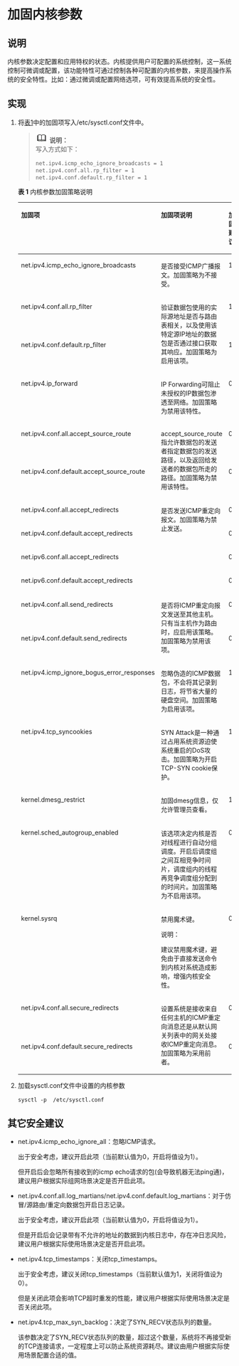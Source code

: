 # 加固内核参数<a name="ZH-CN_TOPIC_0192977556"></a>

## 说明<a name="zh-cn_topic_0152100187_s2b141e9586ff428b803c438a20108716"></a>

内核参数决定配置和应用特权的状态。内核提供用户可配置的系统控制，这一系统控制可微调或配置，该功能特性可通过控制各种可配置的内核参数，来提高操作系统的安全特性。比如：通过微调或配置网络选项，可有效提高系统的安全性。

## 实现<a name="zh-cn_topic_0152100187_sbba7105666564d60ba2a10df17f8142d"></a>

1.  将[表1](#zh-cn_topic_0152100187_t69b5423c26644b26abe94d88d38878eb)中的加固项写入/etc/sysctl.conf文件中。

    >![](public_sys-resources/icon-note.gif) **说明：**   
    >写入方式如下：  
    >```  
    >net.ipv4.icmp_echo_ignore_broadcasts = 1  
    >net.ipv4.conf.all.rp_filter = 1  
    >net.ipv4.conf.default.rp_filter = 1  
    >```  

    **表 1**  内核参数加固策略说明

    <a name="zh-cn_topic_0152100187_t69b5423c26644b26abe94d88d38878eb"></a>
    <table><thead align="left"><tr id="zh-cn_topic_0152100187_raa25cc70d4fe490f9aeff1ef28082cc3"><th class="cellrowborder" valign="top" width="27.82%" id="mcps1.2.5.1.1"><p id="zh-cn_topic_0152100187_a3d294a7ff4e94f3cacac538105f8416e"><a name="zh-cn_topic_0152100187_a3d294a7ff4e94f3cacac538105f8416e"></a><a name="zh-cn_topic_0152100187_a3d294a7ff4e94f3cacac538105f8416e"></a><strong id="zh-cn_topic_0152100187_afa52d3d6c2b844f8b569d590ddc96ca3"><a name="zh-cn_topic_0152100187_afa52d3d6c2b844f8b569d590ddc96ca3"></a><a name="zh-cn_topic_0152100187_afa52d3d6c2b844f8b569d590ddc96ca3"></a>加固项</strong></p>
    </th>
    <th class="cellrowborder" valign="top" width="42.28%" id="mcps1.2.5.1.2"><p id="p133291054141312"><a name="p133291054141312"></a><a name="p133291054141312"></a><strong id="b1742813518156"><a name="b1742813518156"></a><a name="b1742813518156"></a>加固项说明</strong></p>
    </th>
    <th class="cellrowborder" valign="top" width="16.85%" id="mcps1.2.5.1.3"><p id="zh-cn_topic_0152100187_ada469cd7a6a84715ae84396e20e11d2e"><a name="zh-cn_topic_0152100187_ada469cd7a6a84715ae84396e20e11d2e"></a><a name="zh-cn_topic_0152100187_ada469cd7a6a84715ae84396e20e11d2e"></a><strong id="zh-cn_topic_0152100187_a465de7c512de41a3a29b7a3d61bd6d35"><a name="zh-cn_topic_0152100187_a465de7c512de41a3a29b7a3d61bd6d35"></a><a name="zh-cn_topic_0152100187_a465de7c512de41a3a29b7a3d61bd6d35"></a>加固建议</strong></p>
    </th>
    <th class="cellrowborder" valign="top" width="13.05%" id="mcps1.2.5.1.4"><p id="p91291791816"><a name="p91291791816"></a><a name="p91291791816"></a><strong id="b9693143714386"><a name="b9693143714386"></a><a name="b9693143714386"></a>openEuler默认是否已加固为建议值</strong></p>
    </th>
    </tr>
    </thead>
    <tbody><tr id="zh-cn_topic_0152100187_r8b1dbfa22e234195bfbced76a937c44a"><td class="cellrowborder" valign="top" width="27.82%" headers="mcps1.2.5.1.1 "><p id="zh-cn_topic_0152100187_a34bc895b203945bbaa10ecf47c6ca388"><a name="zh-cn_topic_0152100187_a34bc895b203945bbaa10ecf47c6ca388"></a><a name="zh-cn_topic_0152100187_a34bc895b203945bbaa10ecf47c6ca388"></a>net.ipv4.icmp_echo_ignore_broadcasts</p>
    </td>
    <td class="cellrowborder" valign="top" width="42.28%" headers="mcps1.2.5.1.2 "><p id="p8329854171310"><a name="p8329854171310"></a><a name="p8329854171310"></a>是否接受ICMP广播报文。加固策略为不接受。</p>
    </td>
    <td class="cellrowborder" valign="top" width="16.85%" headers="mcps1.2.5.1.3 "><p id="zh-cn_topic_0152100187_a53b1ce6a103a462bb8c2b589bb162754"><a name="zh-cn_topic_0152100187_a53b1ce6a103a462bb8c2b589bb162754"></a><a name="zh-cn_topic_0152100187_a53b1ce6a103a462bb8c2b589bb162754"></a>1</p>
    </td>
    <td class="cellrowborder" valign="top" width="13.05%" headers="mcps1.2.5.1.4 "><p id="p20129578189"><a name="p20129578189"></a><a name="p20129578189"></a>是</p>
    </td>
    </tr>
    <tr id="zh-cn_topic_0152100187_r19aa5f58a362414089ba635da07935d2"><td class="cellrowborder" valign="top" width="27.82%" headers="mcps1.2.5.1.1 "><p id="zh-cn_topic_0152100187_a398aedc4f221443ab77a22c52040e74c"><a name="zh-cn_topic_0152100187_a398aedc4f221443ab77a22c52040e74c"></a><a name="zh-cn_topic_0152100187_a398aedc4f221443ab77a22c52040e74c"></a>net.ipv4.conf.all.rp_filter</p>
    </td>
    <td class="cellrowborder" rowspan="2" valign="top" width="42.28%" headers="mcps1.2.5.1.2 "><p id="p118393941612"><a name="p118393941612"></a><a name="p118393941612"></a>验证数据包使用的实际源地址是否与路由表相关，以及使用该特定源IP地址的数据包是否通过接口获取其响应。加固策略为启用该项。</p>
    </td>
    <td class="cellrowborder" valign="top" width="16.85%" headers="mcps1.2.5.1.3 "><p id="zh-cn_topic_0152100187_af33eda0103b74c6cb04754b992df526e"><a name="zh-cn_topic_0152100187_af33eda0103b74c6cb04754b992df526e"></a><a name="zh-cn_topic_0152100187_af33eda0103b74c6cb04754b992df526e"></a>1</p>
    </td>
    <td class="cellrowborder" valign="top" width="13.05%" headers="mcps1.2.5.1.4 "><p id="p71293720187"><a name="p71293720187"></a><a name="p71293720187"></a>是</p>
    </td>
    </tr>
    <tr id="zh-cn_topic_0152100187_r0b5424b75653481e8c0b54d2349f7731"><td class="cellrowborder" valign="top" headers="mcps1.2.5.1.1 "><p id="zh-cn_topic_0152100187_a70e0478bd14349f0bc8e8acf6a07ed19"><a name="zh-cn_topic_0152100187_a70e0478bd14349f0bc8e8acf6a07ed19"></a><a name="zh-cn_topic_0152100187_a70e0478bd14349f0bc8e8acf6a07ed19"></a>net.ipv4.conf.default.rp_filter</p>
    </td>
    <td class="cellrowborder" valign="top" headers="mcps1.2.5.1.2 "><p id="zh-cn_topic_0152100187_a81cf78b891f243f28f04d250a5deabc7"><a name="zh-cn_topic_0152100187_a81cf78b891f243f28f04d250a5deabc7"></a><a name="zh-cn_topic_0152100187_a81cf78b891f243f28f04d250a5deabc7"></a>1</p>
    </td>
    <td class="cellrowborder" valign="top" headers="mcps1.2.5.1.3 "><p id="p18129167161812"><a name="p18129167161812"></a><a name="p18129167161812"></a>是</p>
    </td>
    </tr>
    <tr id="zh-cn_topic_0152100187_r03ec48a2baa6432eaad5a2f95a5c85b5"><td class="cellrowborder" valign="top" width="27.82%" headers="mcps1.2.5.1.1 "><p id="zh-cn_topic_0152100187_aa90f8f2fdcfc40ef86c8f751630f0d85"><a name="zh-cn_topic_0152100187_aa90f8f2fdcfc40ef86c8f751630f0d85"></a><a name="zh-cn_topic_0152100187_aa90f8f2fdcfc40ef86c8f751630f0d85"></a>net.ipv4.ip_forward</p>
    </td>
    <td class="cellrowborder" valign="top" width="42.28%" headers="mcps1.2.5.1.2 "><p id="p162271705177"><a name="p162271705177"></a><a name="p162271705177"></a>IP Forwarding可阻止未授权的IP数据包渗透至网络。加固策略为禁用该特性。</p>
    </td>
    <td class="cellrowborder" valign="top" width="16.85%" headers="mcps1.2.5.1.3 "><p id="zh-cn_topic_0152100187_a07ee3c75eae9493d98e79a7bd9df7449"><a name="zh-cn_topic_0152100187_a07ee3c75eae9493d98e79a7bd9df7449"></a><a name="zh-cn_topic_0152100187_a07ee3c75eae9493d98e79a7bd9df7449"></a>0</p>
    </td>
    <td class="cellrowborder" valign="top" width="13.05%" headers="mcps1.2.5.1.4 "><p id="p191290781810"><a name="p191290781810"></a><a name="p191290781810"></a>是</p>
    </td>
    </tr>
    <tr id="zh-cn_topic_0152100187_r7fdfdf1805c249d0abd5be54e16199db"><td class="cellrowborder" valign="top" width="27.82%" headers="mcps1.2.5.1.1 "><p id="zh-cn_topic_0152100187_aab9f3be48ad048a49dff8be6400d5eb8"><a name="zh-cn_topic_0152100187_aab9f3be48ad048a49dff8be6400d5eb8"></a><a name="zh-cn_topic_0152100187_aab9f3be48ad048a49dff8be6400d5eb8"></a>net.ipv4.conf.all.accept_source_route</p>
    </td>
    <td class="cellrowborder" rowspan="2" valign="top" width="42.28%" headers="mcps1.2.5.1.2 "><p id="p4522185513164"><a name="p4522185513164"></a><a name="p4522185513164"></a>accept_source_route指允许数据包的发送者指定数据包的发送路径，以及返回给发送者的数据包所走的路径。加固策略为禁用该特性。</p>
    </td>
    <td class="cellrowborder" valign="top" width="16.85%" headers="mcps1.2.5.1.3 "><p id="zh-cn_topic_0152100187_ad970bc2d4d8746d2819d9fa5b0f0bbe9"><a name="zh-cn_topic_0152100187_ad970bc2d4d8746d2819d9fa5b0f0bbe9"></a><a name="zh-cn_topic_0152100187_ad970bc2d4d8746d2819d9fa5b0f0bbe9"></a>0</p>
    </td>
    <td class="cellrowborder" valign="top" width="13.05%" headers="mcps1.2.5.1.4 "><p id="p112914721813"><a name="p112914721813"></a><a name="p112914721813"></a>是</p>
    </td>
    </tr>
    <tr id="zh-cn_topic_0152100187_ra433bb1dbe47458190fdb22abb665998"><td class="cellrowborder" valign="top" headers="mcps1.2.5.1.1 "><p id="zh-cn_topic_0152100187_a3d4844c94bb04a60b740a33dcf5e795f"><a name="zh-cn_topic_0152100187_a3d4844c94bb04a60b740a33dcf5e795f"></a><a name="zh-cn_topic_0152100187_a3d4844c94bb04a60b740a33dcf5e795f"></a>net.ipv4.conf.default.accept_source_route</p>
    </td>
    <td class="cellrowborder" valign="top" headers="mcps1.2.5.1.2 "><p id="zh-cn_topic_0152100187_a682a06f32995423c8de8fb8ad3f54559"><a name="zh-cn_topic_0152100187_a682a06f32995423c8de8fb8ad3f54559"></a><a name="zh-cn_topic_0152100187_a682a06f32995423c8de8fb8ad3f54559"></a>0</p>
    </td>
    <td class="cellrowborder" valign="top" headers="mcps1.2.5.1.3 "><p id="p91294781816"><a name="p91294781816"></a><a name="p91294781816"></a>是</p>
    </td>
    </tr>
    <tr id="zh-cn_topic_0152100187_r8ef770ca7fb34a0b9dbb6b89e8370976"><td class="cellrowborder" valign="top" width="27.82%" headers="mcps1.2.5.1.1 "><p id="zh-cn_topic_0152100187_a342512d73c3e4195a91239afc4ff1efd"><a name="zh-cn_topic_0152100187_a342512d73c3e4195a91239afc4ff1efd"></a><a name="zh-cn_topic_0152100187_a342512d73c3e4195a91239afc4ff1efd"></a>net.ipv4.conf.all.accept_redirects</p>
    </td>
    <td class="cellrowborder" rowspan="4" valign="top" width="42.28%" headers="mcps1.2.5.1.2 "><p id="p4141124519161"><a name="p4141124519161"></a><a name="p4141124519161"></a>是否发送ICMP重定向报文。加固策略为禁止发送。</p>
    </td>
    <td class="cellrowborder" valign="top" width="16.85%" headers="mcps1.2.5.1.3 "><p id="zh-cn_topic_0152100187_a191b201819404f3a8066f0fa64782147"><a name="zh-cn_topic_0152100187_a191b201819404f3a8066f0fa64782147"></a><a name="zh-cn_topic_0152100187_a191b201819404f3a8066f0fa64782147"></a>0</p>
    </td>
    <td class="cellrowborder" valign="top" width="13.05%" headers="mcps1.2.5.1.4 "><p id="p1412907171813"><a name="p1412907171813"></a><a name="p1412907171813"></a>是</p>
    </td>
    </tr>
    <tr id="zh-cn_topic_0152100187_r5390901e81f54e40ba5d940720a21faa"><td class="cellrowborder" valign="top" headers="mcps1.2.5.1.1 "><p id="zh-cn_topic_0152100187_af453e4487bb748f08e38c4209fdfdcae"><a name="zh-cn_topic_0152100187_af453e4487bb748f08e38c4209fdfdcae"></a><a name="zh-cn_topic_0152100187_af453e4487bb748f08e38c4209fdfdcae"></a>net.ipv4.conf.default.accept_redirects</p>
    </td>
    <td class="cellrowborder" valign="top" headers="mcps1.2.5.1.2 "><p id="zh-cn_topic_0152100187_abc81602234514f698721578cdcb8fcad"><a name="zh-cn_topic_0152100187_abc81602234514f698721578cdcb8fcad"></a><a name="zh-cn_topic_0152100187_abc81602234514f698721578cdcb8fcad"></a>0</p>
    </td>
    <td class="cellrowborder" valign="top" headers="mcps1.2.5.1.3 "><p id="p17129107161817"><a name="p17129107161817"></a><a name="p17129107161817"></a>是</p>
    </td>
    </tr>
    <tr id="zh-cn_topic_0152100187_row1256953610615"><td class="cellrowborder" valign="top" headers="mcps1.2.5.1.1 "><p id="zh-cn_topic_0152100187_p152163361301"><a name="zh-cn_topic_0152100187_p152163361301"></a><a name="zh-cn_topic_0152100187_p152163361301"></a>net.ipv6.conf.all.accept_redirects</p>
    </td>
    <td class="cellrowborder" valign="top" headers="mcps1.2.5.1.2 "><p id="zh-cn_topic_0152100187_p7216236133012"><a name="zh-cn_topic_0152100187_p7216236133012"></a><a name="zh-cn_topic_0152100187_p7216236133012"></a>0</p>
    </td>
    <td class="cellrowborder" valign="top" headers="mcps1.2.5.1.3 "><p id="p7129870188"><a name="p7129870188"></a><a name="p7129870188"></a>是</p>
    </td>
    </tr>
    <tr id="zh-cn_topic_0152100187_row9773333167"><td class="cellrowborder" valign="top" headers="mcps1.2.5.1.1 "><p id="zh-cn_topic_0152100187_p746123313019"><a name="zh-cn_topic_0152100187_p746123313019"></a><a name="zh-cn_topic_0152100187_p746123313019"></a>net.ipv6.conf.default.accept_redirects</p>
    </td>
    <td class="cellrowborder" valign="top" headers="mcps1.2.5.1.2 "><p id="zh-cn_topic_0152100187_p184603373013"><a name="zh-cn_topic_0152100187_p184603373013"></a><a name="zh-cn_topic_0152100187_p184603373013"></a>0</p>
    </td>
    <td class="cellrowborder" valign="top" headers="mcps1.2.5.1.3 "><p id="p912957191815"><a name="p912957191815"></a><a name="p912957191815"></a>是</p>
    </td>
    </tr>
    <tr id="zh-cn_topic_0152100187_r21d6fa41ecd140b49c60799ec6027ecc"><td class="cellrowborder" valign="top" width="27.82%" headers="mcps1.2.5.1.1 "><p id="zh-cn_topic_0152100187_a9e1a01f9f7774b6796c6d3cf43334480"><a name="zh-cn_topic_0152100187_a9e1a01f9f7774b6796c6d3cf43334480"></a><a name="zh-cn_topic_0152100187_a9e1a01f9f7774b6796c6d3cf43334480"></a>net.ipv4.conf.all.send_redirects</p>
    </td>
    <td class="cellrowborder" rowspan="2" valign="top" width="42.28%" headers="mcps1.2.5.1.2 "><p id="p11731025131611"><a name="p11731025131611"></a><a name="p11731025131611"></a>是否将ICMP重定向报文发送至其他主机。只有当主机作为路由时，应启用该策略。加固策略为禁用该项。</p>
    </td>
    <td class="cellrowborder" valign="top" width="16.85%" headers="mcps1.2.5.1.3 "><p id="zh-cn_topic_0152100187_a94f328309ba647909712f2fdf5333725"><a name="zh-cn_topic_0152100187_a94f328309ba647909712f2fdf5333725"></a><a name="zh-cn_topic_0152100187_a94f328309ba647909712f2fdf5333725"></a>0</p>
    </td>
    <td class="cellrowborder" valign="top" width="13.05%" headers="mcps1.2.5.1.4 "><p id="p101309712188"><a name="p101309712188"></a><a name="p101309712188"></a>是</p>
    </td>
    </tr>
    <tr id="zh-cn_topic_0152100187_rb3d65aa2f78f4c01970d6c06988eadae"><td class="cellrowborder" valign="top" headers="mcps1.2.5.1.1 "><p id="zh-cn_topic_0152100187_a9a20b9854dae4621b6c0973a35c28608"><a name="zh-cn_topic_0152100187_a9a20b9854dae4621b6c0973a35c28608"></a><a name="zh-cn_topic_0152100187_a9a20b9854dae4621b6c0973a35c28608"></a>net.ipv4.conf.default.send_redirects</p>
    </td>
    <td class="cellrowborder" valign="top" headers="mcps1.2.5.1.2 "><p id="zh-cn_topic_0152100187_a7868ba9fb3be4ea698f39f81b11023c5"><a name="zh-cn_topic_0152100187_a7868ba9fb3be4ea698f39f81b11023c5"></a><a name="zh-cn_topic_0152100187_a7868ba9fb3be4ea698f39f81b11023c5"></a>0</p>
    </td>
    <td class="cellrowborder" valign="top" headers="mcps1.2.5.1.3 "><p id="p1413027151816"><a name="p1413027151816"></a><a name="p1413027151816"></a>是</p>
    </td>
    </tr>
    <tr id="zh-cn_topic_0152100187_r1bed925589304c3fba0a6c9034026abe"><td class="cellrowborder" valign="top" width="27.82%" headers="mcps1.2.5.1.1 "><p id="zh-cn_topic_0152100187_afae6e5f848b249aeb90bde8b4e2a5061"><a name="zh-cn_topic_0152100187_afae6e5f848b249aeb90bde8b4e2a5061"></a><a name="zh-cn_topic_0152100187_afae6e5f848b249aeb90bde8b4e2a5061"></a>net.ipv4.icmp_ignore_bogus_error_responses</p>
    </td>
    <td class="cellrowborder" valign="top" width="42.28%" headers="mcps1.2.5.1.2 "><p id="p5990141916176"><a name="p5990141916176"></a><a name="p5990141916176"></a>忽略伪造的ICMP数据包，不会将其记录到日志，将节省大量的硬盘空间。加固策略为启用该项。</p>
    </td>
    <td class="cellrowborder" valign="top" width="16.85%" headers="mcps1.2.5.1.3 "><p id="zh-cn_topic_0152100187_a64c552cdedca4aa2b7f729d770ba9281"><a name="zh-cn_topic_0152100187_a64c552cdedca4aa2b7f729d770ba9281"></a><a name="zh-cn_topic_0152100187_a64c552cdedca4aa2b7f729d770ba9281"></a>1</p>
    </td>
    <td class="cellrowborder" valign="top" width="13.05%" headers="mcps1.2.5.1.4 "><p id="p71305721817"><a name="p71305721817"></a><a name="p71305721817"></a>是</p>
    </td>
    </tr>
    <tr id="zh-cn_topic_0152100187_rb8245b54895041a08307c9072bfefb0c"><td class="cellrowborder" valign="top" width="27.82%" headers="mcps1.2.5.1.1 "><p id="zh-cn_topic_0152100187_ab7d2302698b846da93ed4585030d2cf7"><a name="zh-cn_topic_0152100187_ab7d2302698b846da93ed4585030d2cf7"></a><a name="zh-cn_topic_0152100187_ab7d2302698b846da93ed4585030d2cf7"></a>net.ipv4.tcp_syncookies</p>
    </td>
    <td class="cellrowborder" valign="top" width="42.28%" headers="mcps1.2.5.1.2 "><p id="p1990191910174"><a name="p1990191910174"></a><a name="p1990191910174"></a>SYN Attack是一种通过占用系统资源迫使系统重启的DoS攻击。加固策略为开启TCP-SYN cookie保护。</p>
    </td>
    <td class="cellrowborder" valign="top" width="16.85%" headers="mcps1.2.5.1.3 "><p id="zh-cn_topic_0152100187_a414bcf82b1724530bab2c0e8acb1b439"><a name="zh-cn_topic_0152100187_a414bcf82b1724530bab2c0e8acb1b439"></a><a name="zh-cn_topic_0152100187_a414bcf82b1724530bab2c0e8acb1b439"></a>1</p>
    </td>
    <td class="cellrowborder" valign="top" width="13.05%" headers="mcps1.2.5.1.4 "><p id="p1613011751815"><a name="p1613011751815"></a><a name="p1613011751815"></a>是</p>
    </td>
    </tr>
    <tr id="zh-cn_topic_0152100187_rd7e80dd5b7584a32baf6d4650df20744"><td class="cellrowborder" valign="top" width="27.82%" headers="mcps1.2.5.1.1 "><p id="zh-cn_topic_0152100187_a15325a8a5b7a4ad8acc9013b5da3e484"><a name="zh-cn_topic_0152100187_a15325a8a5b7a4ad8acc9013b5da3e484"></a><a name="zh-cn_topic_0152100187_a15325a8a5b7a4ad8acc9013b5da3e484"></a>kernel.dmesg_restrict</p>
    </td>
    <td class="cellrowborder" valign="top" width="42.28%" headers="mcps1.2.5.1.2 "><p id="p799021917172"><a name="p799021917172"></a><a name="p799021917172"></a>加固dmesg信息，仅允许管理员查看。</p>
    </td>
    <td class="cellrowborder" valign="top" width="16.85%" headers="mcps1.2.5.1.3 "><p id="zh-cn_topic_0152100187_acfdaa81f3c17425090c94c0772d36788"><a name="zh-cn_topic_0152100187_acfdaa81f3c17425090c94c0772d36788"></a><a name="zh-cn_topic_0152100187_acfdaa81f3c17425090c94c0772d36788"></a>1</p>
    </td>
    <td class="cellrowborder" valign="top" width="13.05%" headers="mcps1.2.5.1.4 "><p id="p1913097111819"><a name="p1913097111819"></a><a name="p1913097111819"></a>是</p>
    </td>
    </tr>
    <tr id="zh-cn_topic_0152100187_row6299142013120"><td class="cellrowborder" valign="top" width="27.82%" headers="mcps1.2.5.1.1 "><p id="zh-cn_topic_0152100187_p898212316312"><a name="zh-cn_topic_0152100187_p898212316312"></a><a name="zh-cn_topic_0152100187_p898212316312"></a>kernel.sched_autogroup_enabled</p>
    </td>
    <td class="cellrowborder" valign="top" width="42.28%" headers="mcps1.2.5.1.2 "><p id="p149901195172"><a name="p149901195172"></a><a name="p149901195172"></a>该选项决定内核是否对线程进行自动分组调度。开启后调度组之间互相竞争时间片，调度组内的线程再竞争调度组分配到的时间片。加固策略为不启用该项。</p>
    </td>
    <td class="cellrowborder" valign="top" width="16.85%" headers="mcps1.2.5.1.3 "><p id="zh-cn_topic_0152100187_p179821131173119"><a name="zh-cn_topic_0152100187_p179821131173119"></a><a name="zh-cn_topic_0152100187_p179821131173119"></a>0</p>
    </td>
    <td class="cellrowborder" valign="top" width="13.05%" headers="mcps1.2.5.1.4 "><p id="p131304771813"><a name="p131304771813"></a><a name="p131304771813"></a>否</p>
    </td>
    </tr>
    <tr id="zh-cn_topic_0152100187_re81efcb1fb414c438598d561d2eb9ba5"><td class="cellrowborder" valign="top" width="27.82%" headers="mcps1.2.5.1.1 "><p id="zh-cn_topic_0152100187_a3f2f610168e94af0b74603847d748069"><a name="zh-cn_topic_0152100187_a3f2f610168e94af0b74603847d748069"></a><a name="zh-cn_topic_0152100187_a3f2f610168e94af0b74603847d748069"></a>kernel.sysrq</p>
    </td>
    <td class="cellrowborder" valign="top" width="42.28%" headers="mcps1.2.5.1.2 "><p id="p1953982581715"><a name="p1953982581715"></a><a name="p1953982581715"></a>禁用魔术键。</p>
    <div class="note" id="note145398257178"><a name="note145398257178"></a><a name="note145398257178"></a><span class="notetitle"> 说明： </span><div class="notebody"><p id="p653913258176"><a name="p653913258176"></a><a name="p653913258176"></a>建议禁用魔术键，避免由于直接发送命令到内核对系统造成影响，增强内核安全性。</p>
    </div></div>
    </td>
    <td class="cellrowborder" valign="top" width="16.85%" headers="mcps1.2.5.1.3 "><p id="zh-cn_topic_0152100187_af934bb89976b4e11808359c1dc1f7bb8"><a name="zh-cn_topic_0152100187_af934bb89976b4e11808359c1dc1f7bb8"></a><a name="zh-cn_topic_0152100187_af934bb89976b4e11808359c1dc1f7bb8"></a>0</p>
    </td>
    <td class="cellrowborder" valign="top" width="13.05%" headers="mcps1.2.5.1.4 "><p id="p213018741817"><a name="p213018741817"></a><a name="p213018741817"></a>是</p>
    </td>
    </tr>
    <tr id="zh-cn_topic_0152100187_r7a53e264bac641e89b64819dc75a6c23"><td class="cellrowborder" valign="top" width="27.82%" headers="mcps1.2.5.1.1 "><p id="zh-cn_topic_0152100187_af688810f79124dd59d0618268ddaeb82"><a name="zh-cn_topic_0152100187_af688810f79124dd59d0618268ddaeb82"></a><a name="zh-cn_topic_0152100187_af688810f79124dd59d0618268ddaeb82"></a>net.ipv4.conf.all.secure_redirects</p>
    </td>
    <td class="cellrowborder" rowspan="2" valign="top" width="42.28%" headers="mcps1.2.5.1.2 "><p id="p824893212174"><a name="p824893212174"></a><a name="p824893212174"></a>设置系统是接收来自任何主机的ICMP重定向消息还是从默认网关列表中的网关处接收ICMP重定向消息。加固策略为采用前者。</p>
    </td>
    <td class="cellrowborder" valign="top" width="16.85%" headers="mcps1.2.5.1.3 "><p id="zh-cn_topic_0152100187_a92529d808a454a978a7824c4e028a982"><a name="zh-cn_topic_0152100187_a92529d808a454a978a7824c4e028a982"></a><a name="zh-cn_topic_0152100187_a92529d808a454a978a7824c4e028a982"></a>0</p>
    </td>
    <td class="cellrowborder" valign="top" width="13.05%" headers="mcps1.2.5.1.4 "><p id="p1713019771813"><a name="p1713019771813"></a><a name="p1713019771813"></a>是</p>
    </td>
    </tr>
    <tr id="zh-cn_topic_0152100187_ra04d3e2c516d4e6289f9244e2b92ccc7"><td class="cellrowborder" valign="top" headers="mcps1.2.5.1.1 "><p id="zh-cn_topic_0152100187_af3b14a2dba4a4c0a8e82e8b603a3aee3"><a name="zh-cn_topic_0152100187_af3b14a2dba4a4c0a8e82e8b603a3aee3"></a><a name="zh-cn_topic_0152100187_af3b14a2dba4a4c0a8e82e8b603a3aee3"></a>net.ipv4.conf.default.secure_redirects</p>
    </td>
    <td class="cellrowborder" valign="top" headers="mcps1.2.5.1.2 "><p id="zh-cn_topic_0152100187_aee784145b2d54922a8427cf1eb835db9"><a name="zh-cn_topic_0152100187_aee784145b2d54922a8427cf1eb835db9"></a><a name="zh-cn_topic_0152100187_aee784145b2d54922a8427cf1eb835db9"></a>0</p>
    </td>
    <td class="cellrowborder" valign="top" headers="mcps1.2.5.1.3 "><p id="p201306711817"><a name="p201306711817"></a><a name="p201306711817"></a>是</p>
    </td>
    </tr>
    </tbody>
    </table>

2.  加载sysctl.conf文件中设置的内核参数

    ```
    sysctl -p  /etc/sysctl.conf
    ```


## 其它安全建议<a name="zh-cn_topic_0152100187_s93a9bc8f050a4bf286c41129023cd9b3"></a>

-   net.ipv4.icmp\_echo\_ignore\_all：忽略ICMP请求。

    出于安全考虑，建议开启此项（当前默认值为0，开启将值设为1）。

    但开启后会忽略所有接收到的icmp echo请求的包\(会导致机器无法ping通\)，建议用户根据实际组网场景决定是否开启此项。

-   net.ipv4.conf.all.log\_martians/net.ipv4.conf.default.log\_martians：对于仿冒/源路由/重定向数据包开启日志记录。

    出于安全考虑，建议开启此项（当前默认值为0，开启将值设为1）。

    但是开启后会记录带有不允许的地址的数据到内核日志中，存在冲日志风险，建议用户根据实际使用场景决定是否开启此项。

-   net.ipv4.tcp\_timestamps：关闭tcp\_timestamps。

    出于安全考虑，建议关闭tcp\_timestamps（当前默认值为1，关闭将值设为0）。

    但是关闭此项会影响TCP超时重发的性能，建议用户根据实际使用场景决定是否关闭此项。

-   net.ipv4.tcp\_max\_syn\_backlog：决定了SYN\_RECV状态队列的数量。

    该参数决定了SYN\_RECV状态队列的数量，超过这个数量，系统将不再接受新的TCP连接请求，一定程度上可以防止系统资源耗尽。建议由用户根据实际使用场景配置合适的值。


